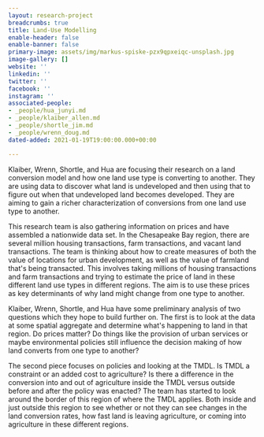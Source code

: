 ```yaml
---
layout: research-project
breadcrumbs: true
title: Land-Use Modelling
enable-header: false
enable-banner: false
primary-image: assets/img/markus-spiske-pzx9qpxeiqc-unsplash.jpg
image-gallery: []
website: ''
linkedin: ''
twitter: ''
facebook: ''
instagram: ''
associated-people:
- _people/hua_junyi.md
- _people/klaiber_allen.md
- _people/shortle_jim.md
- _people/wrenn_doug.md
dated-added: 2021-01-19T19:00:00.000+00:00

---
```

Klaiber, Wrenn, Shortle, and Hua are focusing their research on a land conversion model and how one land use type is converting to another. They are using data to discover what land is undeveloped and then using that to figure out when that undeveloped land becomes developed. They are aiming to gain a richer characterization of conversions from one land use type to another.

This research team is also gathering information on prices and have assembled a nationwide data set. In the Chesapeake Bay region, there are several million housing transactions, farm transactions, and vacant land transactions. The team is thinking about how to create measures of both the value of locations for urban development, as well as the value of farmland that's being transacted. This involves taking millions of housing transactions and farm transactions and trying to estimate the price of land in these different land use types in different regions. The aim is to use these prices as key determinants of why land might change from one type to another.

Klaiber, Wrenn, Shortle, and Hua have some preliminary analysis of two questions which they hope to build further on. The first is to look at the data at some spatial aggregate and determine what's happening to land in that region. Do prices matter? Do things like the provision of urban services or maybe environmental policies still influence the decision making of how land converts from one type to another?

The second piece focuses on policies and looking at the TMDL. Is TMDL a constraint or an added cost to agriculture? Is there a difference in the conversion into and out of agriculture inside the TMDL versus outside before and after the policy was enacted? The team has started to look around the border of this region of where the TMDL applies. Both inside and just outside this region to see whether or not they can see changes in the land conversion rates, how fast land is leaving agriculture, or coming into agriculture in these different regions.